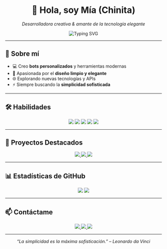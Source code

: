 <h1 align="center">👋 Hola, soy Mía (Chinita)</h1>
<p align="center">
  <em>Desarrolladora creativa & amante de la tecnología elegante</em>
</p>

<p align="center">
  <img src="https://readme-typing-svg.herokuapp.com?font=Fira+Code&size=24&color=F7AB0A&center=true&vCenter=true&width=500&lines=Construyendo+bots+%E2%9C%A8+|+Automatizando+ideas+|+Diseñando+futuro" alt="Typing SVG"/>
</p>

---

## 🔮 Sobre mí
- 💻 Creo **bots personalizados** y herramientas modernas  
- 🎨 Apasionada por el **diseño limpio y elegante**  
- 🌐 Explorando nuevas tecnologías y APIs  
- ⚡ Siempre buscando la **simplicidad sofisticada**  

---

## 🛠 Habilidades

<p align="center">
  <img src="https://img.shields.io/badge/JavaScript-F7DF1E?style=for-the-badge&logo=javascript&logoColor=000" />
  <img src="https://img.shields.io/badge/Python-3776AB?style=for-the-badge&logo=python&logoColor=fff" />
  <img src="https://img.shields.io/badge/Node.js-339933?style=for-the-badge&logo=node.js&logoColor=fff" />
  <img src="https://img.shields.io/badge/React-61DAFB?style=for-the-badge&logo=react&logoColor=000" />
  <img src="https://img.shields.io/badge/TailwindCSS-06B6D4?style=for-the-badge&logo=tailwind-css&logoColor=fff" />
</p>

---

## 🚀 Proyectos Destacados

<div align="center">
  <a href="https://github.com/miaoficial02/Mitzuki">
    <img src="https://img.shields.io/badge/Mitzuki-Bot_WA-orange?style=for-the-badge&logo=github" />
  </a>
  <a href="https://github.com/miaoficial02/CatBot-MD">
    <img src="https://img.shields.io/badge/CatBot-MD-Modular-red?style=for-the-badge&logo=github" />
  </a>
  <a href="https://github.com/miaoficial02/Base-nueva">
    <img src="https://img.shields.io/badge/Base-nueva-Clean-blue?style=for-the-badge&logo=github" />
  </a>
</div>

---

## 📊 Estadísticas de GitHub
<p align="center">
  <img src="https://github-readme-stats.vercel.app/api?username=miaoficial02&show_icons=true&theme=tokyonight&hide_border=true" />
  <img src="https://github-readme-stats.vercel.app/api/top-langs/?username=miaoficial02&layout=compact&theme=tokyonight&hide_border=true" />
</p>

---

## 📫 Contáctame
<p align="center">
  <a href="https://instagram.com/miaoficial02">
    <img src="https://img.shields.io/badge/Instagram-%23E4405F?style=for-the-badge&logo=instagram&logoColor=fff" />
  </a>
  <a href="https://wa.me/542644131963">
    <img src="https://img.shields.io/badge/WhatsApp-%2325D366?style=for-the-badge&logo=whatsapp&logoColor=fff" />
  </a>
  <a href="https://github.com/miaoficial02">
    <img src="https://img.shields.io/badge/GitHub-%2312100E?style=for-the-badge&logo=github&logoColor=fff" />
  </a>
</p>

---

<p align="center">
  <em>“La simplicidad es la máxima sofisticación.” – Leonardo da Vinci</em>
</p>
